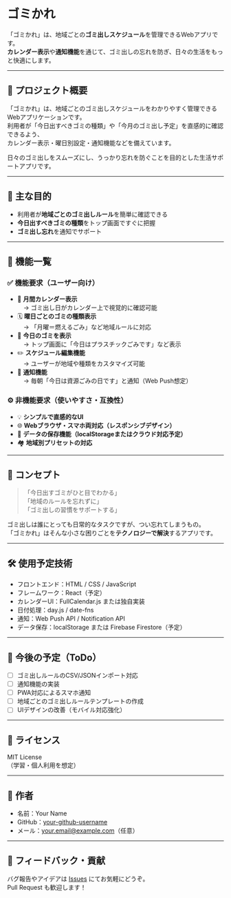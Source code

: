 # ゴミかれ

「ゴミかれ」は、地域ごとの**ゴミ出しスケジュール**を管理できるWebアプリです。  
**カレンダー表示**や**通知機能**を通じて、ゴミ出しの忘れを防ぎ、日々の生活をもっと快適にします。

---

## 📘 プロジェクト概要

「ゴミかれ」は、地域ごとのゴミ出しスケジュールをわかりやすく管理できるWebアプリケーションです。  
利用者が「今日出すべきゴミの種類」や「今月のゴミ出し予定」を直感的に確認できるよう、  
カレンダー表示・曜日別設定・通知機能などを備えています。

日々のゴミ出しをスムーズにし、うっかり忘れを防ぐことを目的とした生活サポートアプリです。

---

## 🌟 主な目的

- 利用者が**地域ごとのゴミ出しルール**を簡単に確認できる
- **今日出すべきゴミの種類**をトップ画面ですぐに把握
- **ゴミ出し忘れ**を通知でサポート

---

## 🧩 機能一覧

### ✅ 機能要求（ユーザー向け）

- 📅 **月間カレンダー表示**  
　→ ゴミ出し日がカレンダー上で視覚的に確認可能  
- 🗓️ **曜日ごとのゴミの種類表示**  
　→ 「月曜＝燃えるごみ」など地域ルールに対応  
- 🧼 **今日のゴミを表示**  
　→ トップ画面に「今日はプラスチックごみです」など表示  
- ✏️ **スケジュール編集機能**  
　→ ユーザーが地域や種類をカスタマイズ可能  
- 🔔 **通知機能**  
　→ 毎朝「今日は資源ごみの日です」と通知（Web Push想定）

### ⚙️ 非機能要求（使いやすさ・互換性）

- 💡 **シンプルで直感的なUI**
- 🌐 **Webブラウザ・スマホ両対応（レスポンシブデザイン）**
- 💾 **データの保存機能（localStorageまたはクラウド対応予定）**
- 🏘️ **地域別プリセットの対応**

---

## 🎯 コンセプト

> 「今日出すゴミがひと目でわかる」  
> 「地域のルールを忘れずに」  
> 「ゴミ出しの習慣をサポートする」

ゴミ出しは誰にとっても日常的なタスクですが、つい忘れてしまうもの。  
「ゴミかれ」はそんな小さな困りごとを**テクノロジーで解決**するアプリです。

---

## 🛠️ 使用予定技術

- フロントエンド：HTML / CSS / JavaScript
- フレームワーク：React（予定）
- カレンダーUI：FullCalendar.js または独自実装
- 日付処理：day.js / date-fns
- 通知：Web Push API / Notification API
- データ保存：localStorage または Firebase Firestore（予定）

---

## 🚧 今後の予定（ToDo）

- [ ] ゴミ出しルールのCSV/JSONインポート対応
- [ ] 通知機能の実装
- [ ] PWA対応によるスマホ通知
- [ ] 地域ごとのゴミ出しルールテンプレートの作成
- [ ] UIデザインの改善（モバイル対応強化）

---

## 📄 ライセンス

MIT License  
（学習・個人利用を想定）

---

## 👤 作者

- 名前：Your Name
- GitHub：[your-github-username](https://github.com/your-github-username)
- メール：your.email@example.com（任意）

---

## 💬 フィードバック・貢献

バグ報告やアイデアは [Issues](https://github.com/your-repo/issues) にてお気軽にどうぞ。  
Pull Request も歓迎します！

